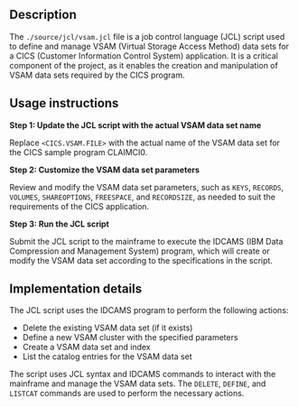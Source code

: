 ## Description

The `./source/jcl/vsam.jcl` file is a job control language (JCL) script used to define and manage VSAM (Virtual Storage Access Method) data sets for a CICS (Customer Information Control System) application. It is a critical component of the project, as it enables the creation and manipulation of VSAM data sets required by the CICS program.


## Usage instructions

**Step 1: Update the JCL script with the actual VSAM data set name**

Replace `<CICS.VSAM.FILE>` with the actual name of the VSAM data set for the CICS sample program CLAIMCI0.

**Step 2: Customize the VSAM data set parameters**

Review and modify the VSAM data set parameters, such as `KEYS`, `RECORDS`, `VOLUMES`, `SHAREOPTIONS`, `FREESPACE`, and `RECORDSIZE`, as needed to suit the requirements of the CICS application.

**Step 3: Run the JCL script**

Submit the JCL script to the mainframe to execute the IDCAMS (IBM Data Compression and Management System) program, which will create or modify the VSAM data set according to the specifications in the script.


## Implementation details

The JCL script uses the IDCAMS program to perform the following actions:

* Delete the existing VSAM data set (if it exists)
* Define a new VSAM cluster with the specified parameters
* Create a VSAM data set and index
* List the catalog entries for the VSAM data set

The script uses JCL syntax and IDCAMS commands to interact with the mainframe and manage the VSAM data sets. The `DELETE`, `DEFINE`, and `LISTCAT` commands are used to perform the necessary actions.



